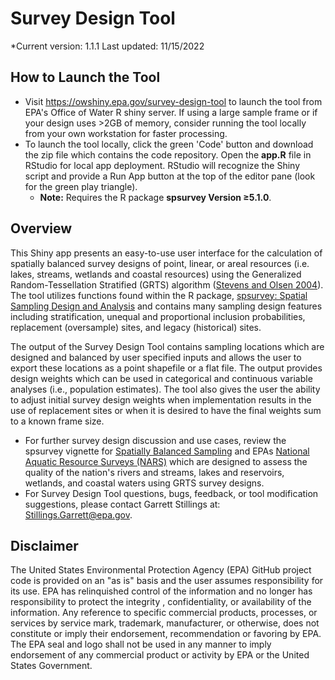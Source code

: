 # Survey Design Tool
*Current version: 1.1.1 Last updated: 11/15/2022
## How to Launch the Tool
* Visit https://owshiny.epa.gov/survey-design-tool to launch the tool from EPA's Office of Water R shiny server. If using a large sample frame or if your design uses >2GB of memory, consider running the tool locally from your own workstation for faster processing. 
* To launch the tool locally, click the green 'Code' button and download the zip file which contains the code repository. Open the <b>app.R</b> file in RStudio for local app deployment. RStudio will recognize the Shiny script and provide a Run App button at the top of the editor pane (look for the green play triangle).
     * <b>Note:</b> Requires the R package <b>spsurvey Version <span>&#8805;</span>5.1.0</b>.


## Overview
This Shiny app presents an easy-to-use user interface for the calculation of spatially balanced survey designs of point, linear, or areal resources (i.e. lakes, streams, wetlands and coastal resources) using the Generalized Random-Tessellation Stratified (GRTS) algorithm ([Stevens and Olsen 2004](https://cfpub.epa.gov/ncer_abstracts/index.cfm/fuseaction/display.files/fileID/13339)). The tool utilizes functions found within the R package, [spsurvey: Spatial Sampling Design and Analysis](https://cran.r-project.org/package=spsurvey) and contains many sampling design features including stratification, unequal and proportional inclusion probabilities, replacement (oversample) sites, and legacy (historical) sites.

The output of the Survey Design Tool contains sampling locations which are designed and balanced by user specified inputs and allows the user to export these locations as a point shapefile or a flat file. The output provides design weights which can be used in categorical and continuous variable analyses (i.e., population estimates). The tool also gives the user the ability to adjust initial survey design weights when implementation results in the use of replacement sites or when it is desired to have the final weights sum to a known frame size. 

* For further survey design discussion and use cases, review the spsurvey vignette for [Spatially Balanced Sampling](https://cran.r-project.org/web/packages/spsurvey/vignettes/sampling.html) and EPAs [National Aquatic Resource Surveys (NARS)](https://www.epa.gov/national-aquatic-resource-surveys) which are designed to assess the quality of the nation's rivers and streams, lakes and reservoirs, wetlands, and coastal waters using GRTS survey designs. 
* For Survey Design Tool questions, bugs, feedback, or tool modification suggestions, please contact Garrett Stillings at: Stillings.Garrett@epa.gov. 

## Disclaimer
The United States Environmental Protection Agency (EPA) GitHub project code is provided on an "as is" basis and the user assumes responsibility for its use.  EPA has relinquished control of the information and no longer has responsibility to protect the integrity , confidentiality, or availability of the information.  Any reference to specific commercial products, processes, or services by service mark, trademark, manufacturer, or otherwise, does not constitute or imply their endorsement, recommendation or favoring by EPA.  The EPA seal and logo shall not be used in any manner to imply endorsement of any commercial product or activity by EPA or the United States Government.
